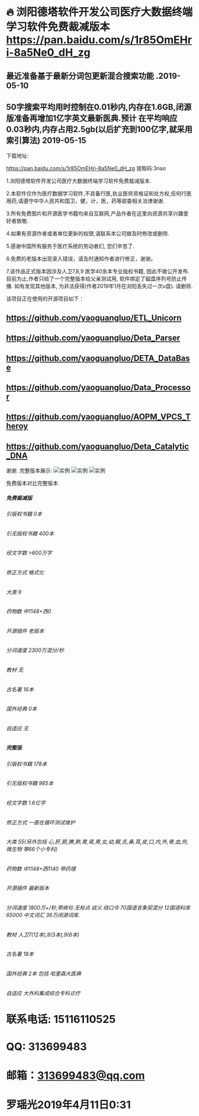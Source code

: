 # 🔥 浏阳德塔软件开发公司医疗大数据终端学习软件免费裁减版本 https://pan.baidu.com/s/1r85OmEHri-8a5Ne0_dH_zg

##  最近准备基于最新分词包更新混合搜索功能 .2019-05-10
##  50字搜索平均用时控制在0.01秒内,内存在1.6GB,闭源版准备再增加1亿字英文最新医典.预计 在平均响应0.03秒内,内存占用2.5gb(以后扩充到100亿字,就采用 索引算法) 2019-05-15

下载地址:

https://pan.baidu.com/s/1r85OmEHri-8a5Ne0_dH_zg 提取码:3nao

1.浏阳德塔软件开发公司医疗大数据终端学习软件免费裁减版本.

2.本软件仅作为医疗数据学习软件,不具备行医,执业医师资格证和处方权,任何行医用药,请遵守中华人民共和国卫，健，计，医，药等部委相关法律谢谢.

3.所有免费图片和开源医学书籍均来自互联网,产品作者在这里向资源共享兴趣爱好者致敬.

4.如果有资源作者或者单位更新的权限,请联系本公司做及时修改或删除.

5.感谢中国所有服务于医疗系统的劳动者们, 您们辛苦了.

6.免费的老版本出现录入错误，请及时通知作者进行修正，谢谢。

7.该作品正式版本因涉及人卫7,8,9 医学40余本专业版权书籍, 因此不做公开发布. 目前为止,作者只给了一个完整版本给父亲测试用, 软件绑定了磁盘序列号防止传播. 
如有发现其他版本, 为非法获得(作者2019年1月在浏阳丢失过一次u盘). 请删除. 

该项目正在使用的开源项目如下：
## https://github.com/yaoguangluo/ETL_Unicorn
## https://github.com/yaoguangluo/Deta_Parser
## https://github.com/yaoguangluo/DETA_DataBase
## https://github.com/yaoguangluo/Data_Processor
## https://github.com/yaoguangluo/AOPM_VPCS_Theroy
## https://github.com/yaoguangluo/Deta_Catalytic_DNA

谢谢.
完整版本展示:
![实例](https://github.com/yaoguangluo/Deta_Medicine/blob/master/DETA%20medcine%2020190411.jpg)
![实例](https://github.com/yaoguangluo/Deta_Medicine/blob/master/DETA%2020190404-ws%20medcine.jpg)
![实例](https://github.com/yaoguangluo/Deta_Medicine/blob/master/DETA%20medcine%2020190411-unicorn.jpg)

免费版本对比完整版本
##### 免费裁减版         
###### 引版权书籍            0本              
###### 引无版权书籍        400本         
###### 经文字数            >600万字        
###### 修正方式            格式化          
###### 大类                9                
###### 药物数              中1148+西0      
###### 开源插件            老版本            
###### 分词速度            2300万混分/秒    
###### 教材                无               
###### 古名著              16本                  
###### 国外经典            0本      
###### 自适应              无

##### 完整版
###### 引版权书籍          178本
###### 引无版权书籍        985本
###### 经文字数            1.6亿字
###### 修正方式            一直在循环测试维护
###### 大类                55(另外包括 心,肝,胆,脾,肺,胃,肾,男,女,幼,眼,舌,鼻,耳,皮,口,内,外,骨,血,伤,微生物 等66个小专科)
###### 药物数              中1148+西1140 带药理  
###### 开源插件            最新版本
###### 分词速度            1800万+/秒,带病句 无标点 歧义 绕口令 70国语言象契混分 12国语料库65000 中文词汇 36万闭源词库.
###### 教材                人卫7(12本),8(3本),9(6本)
###### 古名著              18本     
###### 国外经典            2本 包括 哈里森大医典 
###### 自适应              大外科集成综合专科诊疗

# 联系电话: 15116110525
# QQ: 313699483
# 邮箱：313699483@qq.com
# 罗瑶光2019年4月11日0:31
